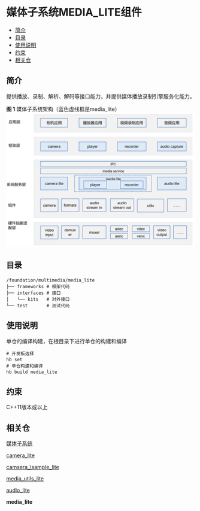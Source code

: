 # 媒体子系统MEDIA\_LITE组件<a name="ZH-CN_TOPIC_0000001126988465"></a>

-   [简介](#section11660541593)
-   [目录](#section1829614156212)
-   [使用说明](#section1648194512427)
-   [约束](#section161941989596)
-   [相关仓](#section105062051111614)

## 简介<a name="section11660541593"></a>

提供播放、录制、解析、解码等接口能力，并提供媒体播放录制引擎服务化能力。

**图 1**  媒体子系统架构（蓝色虚线框是media\_lite）<a name="fig1737281407"></a>  
![](figures/媒体子系统架构（蓝色虚线框是media_lite）.png "媒体子系统架构（蓝色虚线框是media_lite）")

## 目录<a name="section1829614156212"></a>

```
/foundation/multimedia/media_lite
├── frameworks # 框架代码
├── interfaces # 接口
│   └── kits   # 对外接口
└── test       # 测试代码
```

## 使用说明<a name="section1648194512427"></a>

单仓的编译构建，在根目录下进行单仓的构建和编译

```
# 开发板选择
hb set  
# 单仓构建和编译
hb build media_lite
```

## 约束<a name="section161941989596"></a>

C++11版本或以上

## 相关仓<a name="section105062051111614"></a>

[媒体子系统](https://gitee.com/openharmony/docs/blob/master/zh-cn/readme/%E5%AA%92%E4%BD%93%E5%AD%90%E7%B3%BB%E7%BB%9F.md)

[camera\_lite](https://gitee.com/openharmony/multimedia_camera_lite/blob/master/README_zh.md)

[camsera_\sample\_lite](https://gitee.com/openharmony/applications_sample_camera/blob/master/README_zh.md)

[media\_utils\_lite](https://gitee.com/openharmony/multimedia_utils_lite/blob/master/README_zh.md)

[audio\_lite](https://gitee.com/openharmony/multimedia_audio_lite/blob/master/README_zh.md)

**media\_lite**

